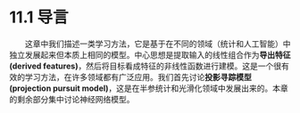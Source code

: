 # 11.1 导言

<style>p{text-indent:2em;2}</style>

这章中我们描述一类学习方法，它是基于在不同的领域（统计和人工智能）中独立发展起来但本质上相同的模型。中心思想是提取输入的线性组合作为**导出特征 (derived features)**，然后将目标看成特征的非线性函数进行建模。这是一个很有效的学习方法，在许多领域都有广泛应用。我们首先讨论**投影寻踪模型 (projection pursuit model)**，这是在半参统计和光滑化领域中发展出来的。本章的剩余部分集中讨论神经网络模型。
